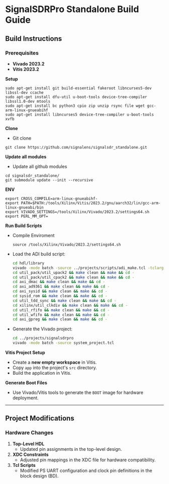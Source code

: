 # SignalSDRPro Standalone Build Guide  

## Build Instructions  

### Prerequisites  
- **Vivado 2023.2**  
- **Vitis 2023.2**  

**Setup**
```
sudo apt-get install git build-essential fakeroot libncurses5-dev libssl-dev ccache
sudo apt-get install dfu-util u-boot-tools device-tree-compiler libssl1.0-dev mtools
sudo apt-get install bc python3 cpio zip unzip rsync file wget gcc-arm-linux-gnueabihf
sudo apt-get install libncurses5 device-tree-compiler u-boot-tools xvfb
```

**Clone**
   - Git clone
   ``` 
   git clone https://github.com/signalens/signalsdr_standalone.git
   ```

**Update all modules**
   - Update all github modules
   ``` 
   cd signalsdr_standalone/
   git submodule update --init --recursive
   ```

**ENV**
   ```
   export CROSS_COMPILE=arm-linux-gnueabihf-
   export PATH=$PATH:/tools/Xilinx/Vitis/2023.2/gnu/aarch32/lin/gcc-arm-linux-gnueabi/bin
   export VIVADO_SETTINGS=/tools/Xilinx/Vivado/2023.2/settings64.sh
   export PERL_MM_OPT=
   ```

**Run Build Scripts**  
   - Compile Enviroment
      ```
      source /tools/Xilinx/Vivado/2023.2/settings64.sh
      ```
     
   - Load the ADI build script:  
     ```bash
     cd hdl/library
     vivado -mode batch -source ../projects/scripts/adi_make.tcl -tclargs build_lib all
     cd util_pack/util_upack2 && make clean && make && cd -
     cd util_pack/util_cpack2 && make clean && make && cd -
     cd axi_dmac && make clean && make && cd -
     cd axi_ad9361 && make clean && make && cd -
     cd axi_sysid && make clean && make && cd -
     cd sysid_rom && make clean && make && cd -
     cd util_tdd_sync && make clean && make && cd -
     cd xilinx/util_clkdiv && make clean && make && cd -
     cd util_rfifo && make clean && make && cd -
     cd util_wfifo && make clean && make && cd -
     cd axi_gpreg && make clean && make && cd -
     ```  
   
   - Generate the Vivado project:  
     ```bash
     cd ../projects/signalsdrpro
     vivado -mode batch -source system_project.tcl
     ```  

**Vitis Project Setup**  
   - Create a **new empty workspace** in Vitis.  
   - Copy `app` into the project's `src` directory.  
   - Build the application in Vitis.  

**Generate Boot Files**  
   - Use Vivado/Vitis tools to generate the `BOOT` image for hardware deployment.  

---

## Project Modifications  

### Hardware Changes  
1. **Top-Level HDL**  
   - Updated pin assignments in the top-level design.  
2. **XDC Constraints**  
   - Adjusted pin mappings in the XDC file for hardware compatibility.  
3. **Tcl Scripts**  
   - Modified PS UART configuration and clock pin definitions in the block design (BD).  
